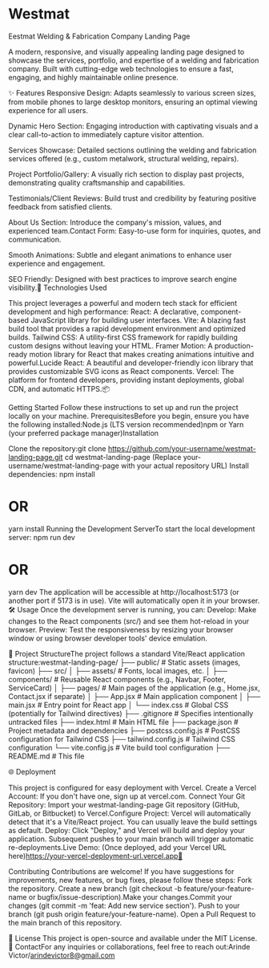 # Westmat
Eestmat Welding & Fabrication Company Landing Page 

A modern, responsive, and visually appealing landing page designed to showcase the services, portfolio, and expertise of a welding and fabrication company. Built with cutting-edge web technologies to ensure a fast, engaging, and highly maintainable online presence.

✨ Features
Responsive Design: Adapts seamlessly to various screen sizes, from mobile phones to large desktop monitors, ensuring an optimal viewing experience for all users.

Dynamic Hero Section: Engaging introduction with captivating visuals and a clear call-to-action to immediately capture visitor attention.

Services Showcase: Detailed sections outlining the welding and fabrication services offered (e.g., custom metalwork, structural welding, repairs).

Project Portfolio/Gallery: A visually rich section to display past projects, demonstrating quality craftsmanship and capabilities.

Testimonials/Client Reviews: Build trust and credibility by featuring positive feedback from satisfied clients.

About Us Section: Introduce the company's mission, values, and experienced team.Contact Form: Easy-to-use form for inquiries, quotes, and communication.

Smooth Animations: Subtle and elegant animations to enhance user experience and engagement.

SEO Friendly: Designed with best practices to improve search engine visibility.🚀 Technologies Used

This project leverages a powerful and modern tech stack for efficient development and high performance:
React: A declarative, component-based JavaScript library for building user interfaces.
Vite: A blazing fast build tool that provides a rapid development environment and optimized builds.
Tailwind CSS: A utility-first CSS framework for rapidly building custom designs without leaving your HTML.
Framer Motion: A production-ready motion library for React that makes creating animations intuitive and powerful.Lucide React: A beautiful and developer-friendly icon library that provides customizable SVG icons as React components.
Vercel: The platform for frontend developers, providing instant deployments, global CDN, and automatic HTTPS.📦

Getting Started
Follow these instructions to set up and run the project locally on your machine.
PrerequisitesBefore you begin, ensure you have the following installed:Node.js (LTS version recommended)npm or Yarn (your preferred package manager)Installation

Clone the repository:git clone https://github.com/your-username/westmat-landing-page.git
cd westmat-landing-page
(Replace your-username/westmat-landing-page with your actual repository URL)
Install dependencies:
npm install
# OR
yarn install
Running the Development ServerTo start the local development server:
npm run dev
# OR
yarn dev
The application will be accessible at http://localhost:5173 (or another port if 5173 is in use). Vite will automatically open it in your browser.🛠️ 
Usage
Once the development server is running, you can:
Develop: Make changes to the React components (src/) and see them hot-reload in your browser.
Preview: Test the responsiveness by resizing your browser window or using browser developer tools' device emulation.

📂 Project StructureThe project follows a standard Vite/React application structure:westmat-landing-page/
├── public/                  # Static assets (images, favicon)
├── src/
│   ├── assets/              # Fonts, local images, etc.
│   ├── components/          # Reusable React components (e.g., Navbar, Footer, ServiceCard)
│   ├── pages/               # Main pages of the application (e.g., Home.jsx, Contact.jsx if separate)
│   ├── App.jsx              # Main application component
│   ├── main.jsx             # Entry point for React app
│   └── index.css            # Global CSS (potentially for Tailwind directives)
├── .gitignore               # Specifies intentionally untracked files
├── index.html               # Main HTML file
├── package.json             # Project metadata and dependencies
├── postcss.config.js        # PostCSS configuration for Tailwind CSS
├── tailwind.config.js       # Tailwind CSS configuration
└── vite.config.js           # Vite build tool configuration
├── README.md                # This file

🌐 Deployment

This project is configured for easy deployment with Vercel.
Create a Vercel Account: If you don't have one, sign up at vercel.com.
Connect Your Git Repository: Import your westmat-landing-page Git repository (GitHub, GitLab, or Bitbucket) to Vercel.Configure Project: Vercel will automatically detect that it's a Vite/React project. You can usually leave the build settings as default.
Deploy: Click "Deploy," and Vercel will build and deploy your application. Subsequent pushes to your main branch will trigger automatic re-deployments.Live Demo: (Once deployed, add your Vercel URL here)https://your-vercel-deployment-url.vercel.app🤝 

Contributing
Contributions are welcome! If you have suggestions for improvements, new features, or bug fixes, please follow these steps:
Fork the repository.
Create a new branch (git checkout -b feature/your-feature-name or bugfix/issue-description).Make your changes.Commit your changes (git commit -m 'feat: Add new service section').
Push to your branch (git push origin feature/your-feature-name).
Open a Pull Request to the main branch of this repository.

📄 License
This project is open-source and available under the MIT License.
📧 ContactFor any inquiries or collaborations, feel free to reach out:Arinde Victor/arindevictor8@gmail.com